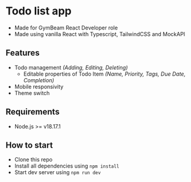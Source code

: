 # Todo list app

- Made for GymBeam React Developer role 
- Made using vanilla React with Typescript, TailwindCSS and MockAPI

## Features

- Todo management *(Adding, Editing, Deleting)*
    - Editable properties of Todo Item *(Name, Priority, Tags, Due Date, Completion)*
- Mobile responsivity
- Theme switch

## Requirements

- Node.js >= v18.17.1

## How to start 

- Clone this repo
- Install all dependencies using `npm install`
- Start dev server using `npm run dev`
